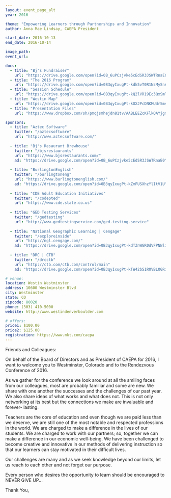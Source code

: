 ```yaml
---
layout: event_page_alt
year: 2016

theme: "Empowering Learners through Partnerships and Innovation"
author: Anna Mae Lindsay, CAEPA President

start_date: 2016-10-13
end_date: 2016-10-14

image_path: 
event_url: 

docs:
  - title: "Bj's Fundraiser"
    url: "https://drive.google.com/open?id=0B_6uPCzjvke5cEdSR3JSWTRnaE0"
  - title: "The 2016 Program"
    url: "https://drive.google.com/open?id=0B3qyIxugPt-kdk5vT0R1NzMySnAzeHI5M25MNmprWnNPakQ4"
  - title: "Session Schedule"
    url: "https://drive.google.com/open?id=0B3qyIxugPt-kQ2lVR19Ec3QxSmlaVHZ4bWdLSkhNSDFKTHpJ"
  - title: "Westin Map"
    url: "https://drive.google.com/open?id=0B3qyIxugPt-kOXJPcDNKMUdrSms"
  - title: "Presentation Files"
    url: "https://www.dropbox.com/sh/pmqjsmhejdn81tv/AABLEEZcKFlkOAYjgmc66FTDa?dl=0"

sponsors:
  - title: "Aztec Software"
    twitter: "/aztecsoftware"
    url: "http://www.aztecsoftware.com/"
    
  - title: "Bj's Resaurant Brewhouse"
    twitter: "/bjsrestaurants"
    url: "https://www.bjsrestaurants.com/"
    ad: "https://drive.google.com/open?id=0B_6uPCzjvke5cEdSR3JSWTRnaE0"
    
  - title: "BurlingtonEnglish"
    twitter: "/burlingtoneng"
    url: "https://www.burlingtonenglish.com/"
    ad: "https://drive.google.com/open?id=0B3qyIxugPt-kZmFUSXhzYlItV1U"
    
  - title: "CDE Adult Education Initiatives"
    twitter: "/codepted"
    url: "https://www.cde.state.co.us"
    
  - title: "GED Testing Services"
    twitter: "/gedtesting"
    url: "http://www.gedtestingservice.com/ged-testing-service"
    
  - title: "National Geographic Learning | Cengage"
    twitter: "/exploreinside"
    url: "http://ngl.cengage.com/"
    ad: "https://drive.google.com/open?id=0B3qyIxugPt-kdTZnWGR0dVFPNWliaTBIcUlxWk94OVBhX3FN"
    
  - title: "DRC | CTB"
    twitter: "/drcctb"
    url: "http://ctb.com/ctb.com/control/main"
    ad: "https://drive.google.com/open?id=0B3qyIxugPt-kTW42bS1ROVBLOGRiMU5Ka3B2dzRJX241TFkw"

# venue:
location: Westin Westminster
address: 10600 Westminster Blvd
city: Westminster
state: CO
zipcode: 80020
phone: (303) 410-5000
website: http://www.westindenverboulder.com

# offers:
price1: $100.00
price2: $125.00
registration: https://www.mkt.com/caepa
---
```

Friends and Colleagues:

On behalf of the Board of Directors and as President of CAEPA for 2016, I want to welcome you to Westminster, Colorado and to the Rendezvous Conference of 2016. 

As we gather for the conference we look around at all the smiling faces from our colleagues, most are probably familiar and some are new. We share with one another the successes and the challenges of our past year. We also share ideas of what works and what does not. This is not only networking at its best but the connections we make are invaluable and forever- lasting. 

Teachers are the core of education and even though we are paid less than we deserve, we are still one of the most notable and respected professions in the world. We are charged to make a difference in the lives of our students. We are charged to work with our partners; so, together we can make a difference in our economic well-being. We have been challenged to become creative and innovative in our methods of delivering instruction so that our learners can stay motivated in their difficult lives. 

Our challenges are many and as we seek knowledge beyond our limits, let us reach to each other and not forget our purpose. 

Every person who desires the opportunity to learn should be encouraged to NEVER GIVE UP... 

Thank You,